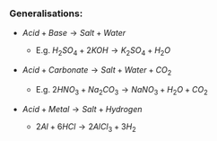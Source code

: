 ### Generalisations: 
 - $Acid+Base\rightarrow Salt+Water$
	- E.g. $H_2SO_4 + 2KOH \rightarrow K_2SO_4 + H_2O$

- $Acid+Carbonate\rightarrow Salt+Water+CO_2$
	- E.g. $2HNO_3 + Na_2CO_3 \rightarrow NaNO_3 + H_2O + CO_2$

- $Acid+Metal\rightarrow Salt+Hydrogen$
	- $2Al + 6HCl \rightarrow 2AlCl_3 + 3H_2$
